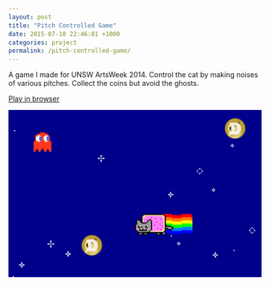 ```yaml
---
layout: post
title: "Pitch Controlled Game"
date: 2015-07-10 22:46:01 +1000
categories: project
permalink: /pitch-controlled-game/
---
```


A game I made for UNSW ArtsWeek 2014. Control the cat by making noises of various pitches.
Collect the coins but avoid the ghosts.

[Play in browser](https://games.gridbugs.org/pitch-controlled-game)

![pitch-controlled-game-screenshot](/images/pitch-controlled-game/screenshot.png)

